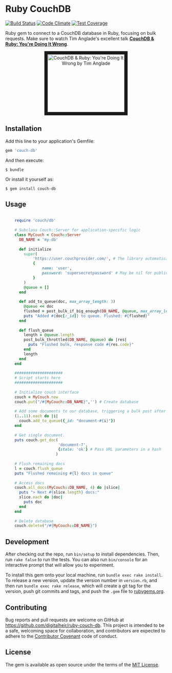 # Ruby CouchDB
[![Build Status](https://travis-ci.org/digitalheir/couch-request.svg)](https://travis-ci.org/digitalheir/couch-request)
[![Code Climate](https://codeclimate.com/repos/557eed7de30ba02ffe010520/badges/11baa9055d509aedf45d/gpa.svg)](https://codeclimate.com/repos/557eed7de30ba02ffe010520/feed)
[![Test Coverage](https://codeclimate.com/repos/557eed7de30ba02ffe010520/badges/11baa9055d509aedf45d/coverage.svg)](https://codeclimate.com/repos/557eed7de30ba02ffe010520/coverage)

Ruby gem to connect to a CouchDB database in Ruby, focusing on bulk requests. Make sure to watch Tim Anglade's excellent talk **[CouchDB & Ruby: You're Doing It Wrong](https://www.youtube.com/watch?v=zEMfvCqVL4E)**.
 
<center>
<a href="http://www.youtube.com/watch?feature=player_embedded&v=zEMfvCqVL4E
" target="_blank"><img src="https://img.youtube.com/vi/zEMfvCqVL4E/0.jpg" 
alt="CouchDB & Ruby: You're Doing It Wrong by Tim Anglade" width="240" height="180" border="10" /></a>
</center>

## Installation

Add this line to your application's Gemfile:

```ruby
gem 'couch-db'
```

And then execute:

    $ bundle

Or install it yourself as:

    $ gem install couch-db

## Usage

```ruby

    require 'couch/db'
    
    # Subclass Couch::Server for application-specific logic
    class MyCouch < Couch::Server
      DB_NAME = 'my-db'
    
      def initialize
        super(
            'https://user.couchprovider.com/', # The library automatically detects whether to use SSL
            {
                name: 'user',
                password: 'supersecretpassword' # May be nil for public databases 
            }
        )
        @queue = []
      end
  
      def add_to_queue(doc, max_array_length: 3)
        @queue << doc
        flushed = post_bulk_if_big_enough(DB_NAME, @queue, max_array_length: max_array_length)
        puts "Added #{doc[:_id]} to queue. Flushed: #{flushed}"
      end
    
      def flush_queue
        length = @queue.length
        post_bulk_throttled(DB_NAME, @queue) do |res|
          puts "Flushed bulk, response code #{res.code}"
        end
        length
      end
    end
    
    #####################
    # Script starts here 
    #####################
    
    # Initialize couch interface
    couch = MyCouch.new
    couch.put("/#{MyCouch::DB_NAME}",'') # Create database
    
    # Add some documents to our database, triggering a bulk post after every 3 docs
    (1..11).each do |i|
      couch.add_to_queue({_id: "document-#{i}"})
    end
    
    # Get single document. 
    puts couch.get_doc(
                       'document-7', 
                       {stale: 'ok'} # Pass URL parameters in a hash
                      )
    
    # Flush remaining docs
    l = couch.flush_queue
    puts "Flushed remaining #{l} docs in queue"
    
    # Access docs
    couch.all_docs(MyCouch::DB_NAME, 4) do |slice|
      puts "> Next #{slice.length} docs:"
      slice.each do |doc|
        puts doc
      end
    end 
    
    # Delete database
    couch.delete("/#{MyCouch::DB_NAME}") 

```

## Development

After checking out the repo, run `bin/setup` to install dependencies. Then, run `rake false` to run the tests. You can also run `bin/console` for an interactive prompt that will allow you to experiment.

To install this gem onto your local machine, run `bundle exec rake install`. To release a new version, update the version number in `version.rb`, and then run `bundle exec rake release`, which will create a git tag for the version, push git commits and tags, and push the `.gem` file to [rubygems.org](https://rubygems.org).

## Contributing

Bug reports and pull requests are welcome on GitHub at https://github.com/digitalheir/ruby-couch-db. This project is intended to be a safe, welcoming space for collaboration, and contributors are expected to adhere to the [Contributor Covenant](contributor-covenant.org) code of conduct.


## License

The gem is available as open source under the terms of the [MIT License](http://opensource.org/licenses/MIT).

